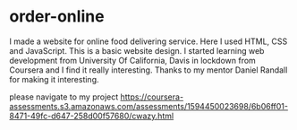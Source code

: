 # order-online
I made a website for online food delivering service. Here I used HTML, CSS and JavaScript.
This is a basic website design. I started learning web development from University Of California, Davis in lockdown from Coursera and I find it really interesting.
Thanks to my mentor Daniel Randall for making it interesting.

please navigate to my project
https://coursera-assessments.s3.amazonaws.com/assessments/1594450023698/6b06ff01-8471-49fc-d647-258d00f57680/cwazy.html
